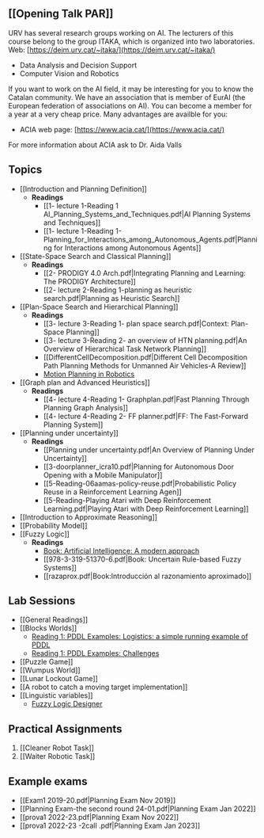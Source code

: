 ## [[Opening Talk PAR]]
URV has several research groups working on AI. The lecturers of this course belong to the group ITAKA, which is organized into two laboratories. Web: [https://deim.urv.cat/~itaka/](https://deim.urv.cat/~itaka/)

- Data Analysis and Decision Support
- Computer Vision and Robotics

If you want to work on the AI field, it may be interesting for you to know the Catalan community. We have an association that is member of EurAI (the European federation of associations on AI). You can become a member for a year at a very cheap price. Many advantages are availble for you:

- ACIA web page: [https://www.acia.cat/](https://www.acia.cat/)

For more information about ACIA ask to Dr. Aida Valls

## Topics
* [[Introduction and Planning Definition]]
	* **Readings**
		* [[1- lecture 1-Reading 1 AI_Planning_Systems_and_Techniques.pdf|AI Planning Systems and Techniques]]
		* [[1- lecture 1-Reading 1-Planning_for_Interactions_among_Autonomous_Agents.pdf|Planning for Interactions among Autonomous Agents]]
* [[State-Space Search and Classical Planning]]
	* **Readings**
		* [[2- PRODIGY 4.0 Arch.pdf|Integrating Planning and Learning: The PRODIGY Architecture]]
		* [[2- lecture 2-Reading 1-planning as heuristic search.pdf|Planning as Heuristic Search]]
* [[Plan-Space Search and Hierarchical Planning]]
	* **Readings**
		* [[3- lecture 3-Reading 1- plan space search.pdf|Context: Plan-Space Planning]]
		* [[3- lecture 3-Reading 2- an overview of HTN planning.pdf|An Overview of Hierarchical Task Network Planning]]
		* [[DifferentCellDecomposition.pdf|Different Cell Decomposition Path Planning Methods for Unmanned Air Vehicles-A Review]]
		* [Motion Planning in Robotics](https://cs.stanford.edu/people/eroberts/courses/soco/projects/1998-99/robotics/basicmotion.html)
* [[Graph plan and Advanced Heuristics]]
	* **Readings**
		* [[4- lecture 4-Reading 1- Graphplan.pdf|Fast Planning Through Planning Graph Analysis]]
		* [[4- lecture 4-Reading 2- FF planner.pdf|FF: The Fast-Forward Planning System]]
* [[Planning under uncertainty]]
	* **Readings**
		* [[Planning under uncertainty.pdf|An Overview of Planning Under Uncertainty]]
		* [[3-doorplanner_icra10.pdf|Planning for Autonomous Door Opening with a Mobile Manipulator]]
		* [[5-Reading-06aamas-policy-reuse.pdf|Probabilistic Policy Reuse in a Reinforcement Learning Agen]]
		* [[5-Reading-Playing Atari with Deep Reinforcement Learning.pdf|Playing Atari with Deep Reinforcement Learning]]
* [[Introduction to Approximate Reasoning]]
* [[Probability Model]]
* [[Fuzzy Logic]]
	* **Readings**
		* [Book: Artificial Intelligence: A modern approach](https://aima.cs.berkeley.edu/)
		* [[978-3-319-51370-6.pdf|Book: Uncertain Rule-based Fuzzy Systems]]
		* [[razaprox.pdf|Book:Introducción al razonamiento aproximado]]
## Lab Sessions
- [[General Readings]]
- [[Blocks Worlds]]
	- [Reading 1: PDDL Examples: Logistics: a simple running example of PDDL](https://github.com/yarox/pddl-examples)
	- [Reading 1: PDDL Examples: Challenges](https://github.com/potassco/pddl-instances)
- [[Puzzle Game]]
- [[Wumpus World]]
- [[Lunar Lockout Game]]
- [[A robot to catch a moving target implementation]]
- [[Linguistic variables]]
	- [Fuzzy Logic Designer](https://es.mathworks.com/help/fuzzy/fuzzylogicdesigner-app.html)
## Practical Assignments
1. [[Cleaner Robot Task]]
2. [[Waiter Robotic Task]]

## Example exams
- [[Exam1 2019-20.pdf|Planning Exam Nov 2019]]
- [[Planning Exam-the second round 24-01.pdf|Planning Exam Jan 2022]]
- [[prova1 2022-23.pdf|Planning Exam Nov 2022]]
- [[prova1 2022-23 -2call .pdf|Planning Exam Jan 2023]]